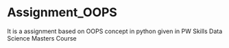 # Assignment_OOPS
It is a assignment based on OOPS concept in python given in PW Skills Data Science Masters Course
